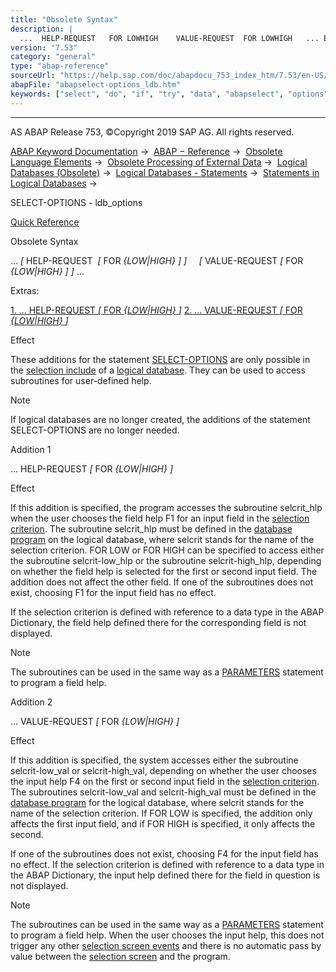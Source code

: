 ```yaml
---
title: "Obsolete Syntax"
description: |
  ...  HELP-REQUEST   FOR LOWHIGH    VALUE-REQUEST  FOR LOWHIGH   ... Extras: 1. ... HELP-REQUEST  FOR LOWHIGH (#!ABAP_ADDITION_1@1@) 2. ... VALUE-REQUEST  FOR LOWHIGH (#!ABAP_ADDITION_2@2@) Effect These addition
version: "7.53"
category: "general"
type: "abap-reference"
sourceUrl: "https://help.sap.com/doc/abapdocu_753_index_htm/7.53/en-US/abapselect-options_ldb.htm"
abapFile: "abapselect-options_ldb.htm"
keywords: ["select", "do", "if", "try", "data", "abapselect", "options", "ldb"]
---
```


* * *

AS ABAP Release 753, ©Copyright 2019 SAP AG. All rights reserved.

[ABAP Keyword Documentation](https://help.sap.com/doc/abapdocu_753_index_htm/7.53/en-US/abenabap.htm) →  [ABAP − Reference](https://help.sap.com/doc/abapdocu_753_index_htm/7.53/en-US/abenabap_reference.htm) →  [Obsolete Language Elements](https://help.sap.com/doc/abapdocu_753_index_htm/7.53/en-US/abenabap_obsolete.htm) →  [Obsolete Processing of External Data](https://help.sap.com/doc/abapdocu_753_index_htm/7.53/en-US/abendata_storage_obsolete.htm) →  [Logical Databases (Obsolete)](https://help.sap.com/doc/abapdocu_753_index_htm/7.53/en-US/abenldb.htm) →  [Logical Databases - Statements](https://help.sap.com/doc/abapdocu_753_index_htm/7.53/en-US/abenldb_abap_statements.htm) →  [Statements in Logical Databases](https://help.sap.com/doc/abapdocu_753_index_htm/7.53/en-US/abenldb_statements.htm) → 

SELECT-OPTIONS - ldb\_options

[Quick Reference](https://help.sap.com/doc/abapdocu_753_index_htm/7.53/en-US/abapselect-options_shortref.htm)

Obsolete Syntax

... *\[* HELP-REQUEST  *\[* FOR *{*LOW*|*HIGH*}* *\]* *\]*
    *\[* VALUE-REQUEST *\[* FOR *{*LOW*|*HIGH*}* *\]* *\]* ...

Extras:

[1\. ... HELP-REQUEST *\[* FOR *{*LOW*|*HIGH*}* *\]*](#!ABAP_ADDITION_1@1@)
[2\. ... VALUE-REQUEST *\[* FOR *{*LOW*|*HIGH*}* *\]*](#!ABAP_ADDITION_2@2@)

Effect

These additions for the statement [SELECT-OPTIONS](https://help.sap.com/doc/abapdocu_753_index_htm/7.53/en-US/abapselect-options.htm) are only possible in the [selection include](https://help.sap.com/doc/abapdocu_753_index_htm/7.53/en-US/abenldb_statements.htm) of a [logical database](https://help.sap.com/doc/abapdocu_753_index_htm/7.53/en-US/abenlogical_data_base_glosry.htm "Glossary Entry"). They can be used to access subroutines for user-defined help.

Note

If logical databases are no longer created, the additions of the statement SELECT-OPTIONS are no longer needed.

Addition 1

... HELP-REQUEST *\[* FOR *{*LOW*|*HIGH*}* *\]*

Effect

If this addition is specified, the program accesses the subroutine selcrit\_hlp when the user chooses the field help F1 for an input field in the [selection criterion](https://help.sap.com/doc/abapdocu_753_index_htm/7.53/en-US/abenselection_criterion_glosry.htm "Glossary Entry"). The subroutine selcrit\_hlp must be defined in the [database program](https://help.sap.com/doc/abapdocu_753_index_htm/7.53/en-US/abendatabase_program_glosry.htm "Glossary Entry") on the logical database, where selcrit stands for the name of the selection criterion. FOR LOW or FOR HIGH can be specified to access either the subroutine selcrit-low\_hlp or the subroutine selcrit-high\_hlp, depending on whether the field help is selected for the first or second input field. The addition does not affect the other field. If one of the subroutines does not exist, choosing F1 for the input field has no effect.

If the selection criterion is defined with reference to a data type in the ABAP Dictionary, the field help defined there for the corresponding field is not displayed.

Note

The subroutines can be used in the same way as a [PARAMETERS](https://help.sap.com/doc/abapdocu_753_index_htm/7.53/en-US/abapparameters.htm) statement to program a field help.

Addition 2

... VALUE-REQUEST *\[* FOR *{*LOW*|*HIGH*}* *\]*

Effect

If this addition is specified, the system accesses either the subroutine selcrit-low\_val or selcrit-high\_val, depending on whether the user chooses the input help F4 on the first or second input field in the [selection criterion](https://help.sap.com/doc/abapdocu_753_index_htm/7.53/en-US/abenselection_criterion_glosry.htm "Glossary Entry"). The subroutines selcrit-low\_val and selcrit-high\_val must be defined in the [database program](https://help.sap.com/doc/abapdocu_753_index_htm/7.53/en-US/abendatabase_program_glosry.htm "Glossary Entry") for the logical database, where selcrit stands for the name of the selection criterion. If FOR LOW is specified, the addition only affects the first input field, and if FOR HIGH is specified, it only affects the second.

If one of the subroutines does not exist, choosing F4 for the input field has no effect. If the selection criterion is defined with reference to a data type in the ABAP Dictionary, the input help defined there for the field in question is not displayed.

Note

The subroutines can be used in the same way as a [PARAMETERS](https://help.sap.com/doc/abapdocu_753_index_htm/7.53/en-US/abapparameters.htm) statement to program a field help. When the user chooses the input help, this does not trigger any other [selection screen events](https://help.sap.com/doc/abapdocu_753_index_htm/7.53/en-US/abenselection_screen_event_glosry.htm "Glossary Entry") and there is no automatic pass by value between the [selection screen](https://help.sap.com/doc/abapdocu_753_index_htm/7.53/en-US/abenselection_screen_glosry.htm "Glossary Entry") and the program.